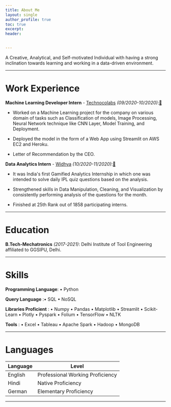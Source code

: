 ```yaml
---
title: About Me
layout: single
author_profile: true
toc: true
excerpt: 
header:
  

---
```




A Creative, Analytical, and Self-motivated Individual with having a strong inclination towards learning and working in a data-driven environment.

---

# Work Experience

**Machine Learning Developer Intern** - [Technocolabs](https://technocolabs.tech/) *(09/2020-10/2020)*:[🔗](https://drive.google.com/file/d/1_olNNOkbUSLH01Wm04pQnVGz-4FabXNk/view?usp=sharing)

 - Worked on a Machine Learning project for the company on various domain of tasks such as Classification of models, Image Processing, Neural Network technique like CNN       Layer, Model Training, and Deployment. 

 - Deployed the model in the form of a Web App using Streamlit on AWS EC2 and Heroku.

 - Letter of Recommendation by the CEO.

 **Data Analytics Intern** - [Widhya](https://widhya.org/) *(10/2020-11/2020)*:[🔗](https://drive.google.com/file/d/1jYSbkAVfjxiYAW6b-Kg81RmTL4zdDw_k/view?usp=sharing)

 - It was India's first Gamified Analytics Internship in which one was intended to solve daily IPL quiz questions based on the analysis.

 - Strengthened skills in Data Manipulation, Cleaning, and Visualization by consistently performing analysis of the questions for the month.

 - Finished at 25th Rank out of 1858 participating interns.

---

# Education

**B.Tech-Mechatronics** *(2017-2021)*: Delhi Institute of Tool Engineering affiliated to GGSIPU, Delhi.

  
---

# Skills

**Programming Language**: • Python

**Query Language** :• SQL • NoSQL

**Libraries Proficient** : • Numpy • Pandas • Matplotlib • Streamlit • Scikit-Learn • Plotly • Pyspark • Folium • TensorFlow • NLTK

**Tools** : • Excel • Tableau • Apache Spark  • Hadoop • MongoDB

---

# Languages

| Language | Level  |
|----------|--------|
| English  | Professional Working Proficiency |
| Hindi    | Native Proficiency               |
| German   | Elementary Proficiency           |

---



